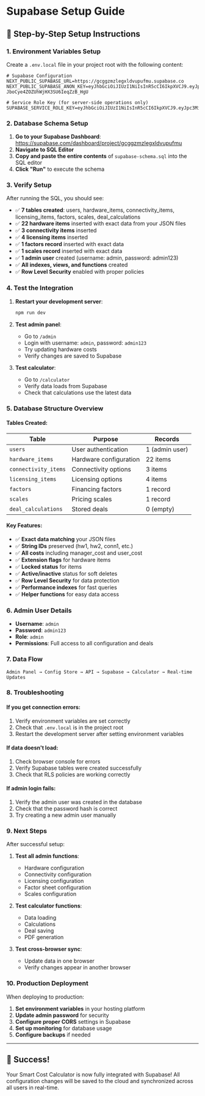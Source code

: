 # Supabase Setup Guide

## 🚀 **Step-by-Step Setup Instructions**

### **1. Environment Variables Setup**

Create a `.env.local` file in your project root with the following content:

```env
# Supabase Configuration
NEXT_PUBLIC_SUPABASE_URL=https://gcggzmzlegxldvupufmu.supabase.co
NEXT_PUBLIC_SUPABASE_ANON_KEY=eyJhbGciOiJIUzI1NiIsInR5cCI6IkpXVCJ9.eyJpc3MiOiJzdXBhYmFzZSIsInJlZiI6ImdjZ2d6bXpsZWd4bGR2dXB1Zm11Iiwicm9sZSI6ImFub24iLCJpYXQiOjE3NTQzOTg3ODUsImV4cCI6MjA2OTk3NDc4NX0.zyno00F93Nds-JboCye4ZOZUhWjHX3SU6IeqZzB_HgU

# Service Role Key (for server-side operations only)
SUPABASE_SERVICE_ROLE_KEY=eyJhbGciOiJIUzI1NiIsInR5cCI6IkpXVCJ9.eyJpc3MiOiJzdXBhYmFzZSIsInJlZiI6ImdjZ2d6bXpsZWd4bGR2dXB1Zm11Iiwicm9sZSI6InNlcnZpY2Vfcm9sZSIsImlhdCI6MTc1NDM5ODc4NSwiZXhwIjoyMDY5OTc0Nzg1fQ.kqW4NcmGNyga78TCAFUiZ4TU7l55O0RTcfJ4rrUl1eU
```

### **2. Database Schema Setup**

1. **Go to your Supabase Dashboard**: https://supabase.com/dashboard/project/gcggzmzlegxldvupufmu
2. **Navigate to SQL Editor**
3. **Copy and paste the entire contents** of `supabase-schema.sql` into the SQL editor
4. **Click "Run"** to execute the schema

### **3. Verify Setup**

After running the SQL, you should see:
- ✅ **7 tables created**: users, hardware_items, connectivity_items, licensing_items, factors, scales, deal_calculations
- ✅ **22 hardware items** inserted with exact data from your JSON files
- ✅ **3 connectivity items** inserted
- ✅ **4 licensing items** inserted
- ✅ **1 factors record** inserted with exact data
- ✅ **1 scales record** inserted with exact data
- ✅ **1 admin user** created (username: admin, password: admin123)
- ✅ **All indexes, views, and functions** created
- ✅ **Row Level Security** enabled with proper policies

### **4. Test the Integration**

1. **Restart your development server**:
   ```bash
   npm run dev
   ```

2. **Test admin panel**:
   - Go to `/admin`
   - Login with username: `admin`, password: `admin123`
   - Try updating hardware costs
   - Verify changes are saved to Supabase

3. **Test calculator**:
   - Go to `/calculator`
   - Verify data loads from Supabase
   - Check that calculations use the latest data

### **5. Database Structure Overview**

#### **Tables Created:**

| Table | Purpose | Records |
|-------|---------|---------|
| `users` | User authentication | 1 (admin user) |
| `hardware_items` | Hardware configuration | 22 items |
| `connectivity_items` | Connectivity options | 3 items |
| `licensing_items` | Licensing options | 4 items |
| `factors` | Financing factors | 1 record |
| `scales` | Pricing scales | 1 record |
| `deal_calculations` | Stored deals | 0 (empty) |

#### **Key Features:**
- ✅ **Exact data matching** your JSON files
- ✅ **String IDs** preserved (hw1, hw2, conn1, etc.)
- ✅ **All costs** including manager_cost and user_cost
- ✅ **Extension flags** for hardware items
- ✅ **Locked status** for items
- ✅ **Active/inactive** status for soft deletes
- ✅ **Row Level Security** for data protection
- ✅ **Performance indexes** for fast queries
- ✅ **Helper functions** for easy data access

### **6. Admin User Details**

- **Username**: `admin`
- **Password**: `admin123`
- **Role**: `admin`
- **Permissions**: Full access to all configuration and deals

### **7. Data Flow**

```
Admin Panel → Config Store → API → Supabase → Calculator → Real-time Updates
```

### **8. Troubleshooting**

#### **If you get connection errors:**
1. Verify environment variables are set correctly
2. Check that `.env.local` is in the project root
3. Restart the development server after setting environment variables

#### **If data doesn't load:**
1. Check browser console for errors
2. Verify Supabase tables were created successfully
3. Check that RLS policies are working correctly

#### **If admin login fails:**
1. Verify the admin user was created in the database
2. Check that the password hash is correct
3. Try creating a new admin user manually

### **9. Next Steps**

After successful setup:

1. **Test all admin functions**:
   - Hardware configuration
   - Connectivity configuration
   - Licensing configuration
   - Factor sheet configuration
   - Scales configuration

2. **Test calculator functions**:
   - Data loading
   - Calculations
   - Deal saving
   - PDF generation

3. **Test cross-browser sync**:
   - Update data in one browser
   - Verify changes appear in another browser

### **10. Production Deployment**

When deploying to production:

1. **Set environment variables** in your hosting platform
2. **Update admin password** for security
3. **Configure proper CORS** settings in Supabase
4. **Set up monitoring** for database usage
5. **Configure backups** if needed

---

## 🎉 **Success!**

Your Smart Cost Calculator is now fully integrated with Supabase! All configuration changes will be saved to the cloud and synchronized across all users in real-time. 